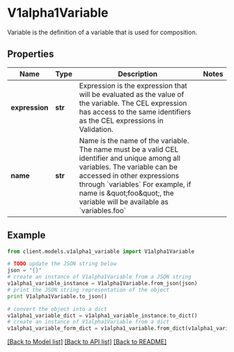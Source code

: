 # V1alpha1Variable

Variable is the definition of a variable that is used for composition.

## Properties
Name | Type | Description | Notes
------------ | ------------- | ------------- | -------------
**expression** | **str** | Expression is the expression that will be evaluated as the value of the variable. The CEL expression has access to the same identifiers as the CEL expressions in Validation. | 
**name** | **str** | Name is the name of the variable. The name must be a valid CEL identifier and unique among all variables. The variable can be accessed in other expressions through &#x60;variables&#x60; For example, if name is \&quot;foo\&quot;, the variable will be available as &#x60;variables.foo&#x60; | 

## Example

```python
from client.models.v1alpha1_variable import V1alpha1Variable

# TODO update the JSON string below
json = "{}"
# create an instance of V1alpha1Variable from a JSON string
v1alpha1_variable_instance = V1alpha1Variable.from_json(json)
# print the JSON string representation of the object
print V1alpha1Variable.to_json()

# convert the object into a dict
v1alpha1_variable_dict = v1alpha1_variable_instance.to_dict()
# create an instance of V1alpha1Variable from a dict
v1alpha1_variable_form_dict = v1alpha1_variable.from_dict(v1alpha1_variable_dict)
```
[[Back to Model list]](../README.md#documentation-for-models) [[Back to API list]](../README.md#documentation-for-api-endpoints) [[Back to README]](../README.md)


